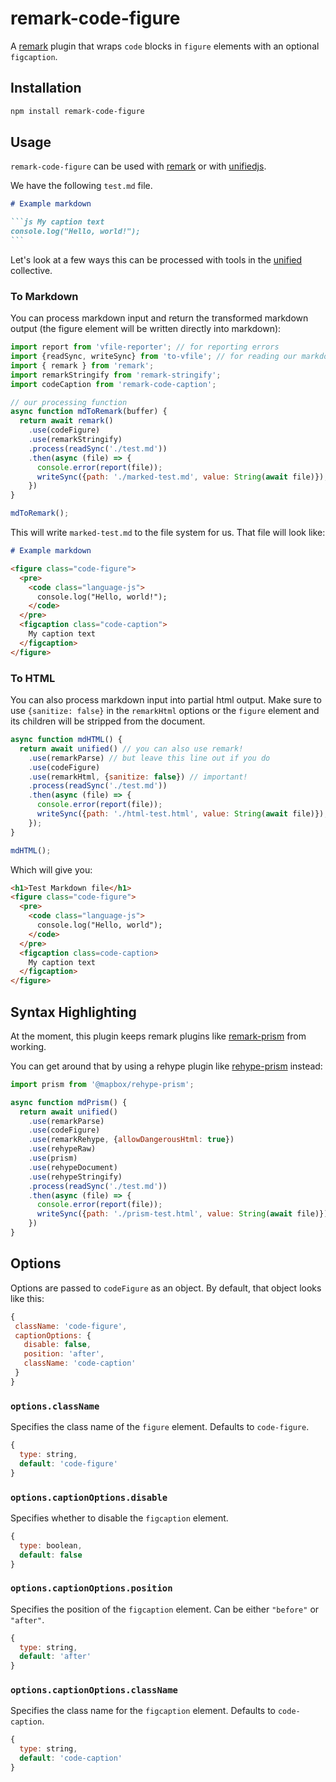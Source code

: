 # remark-code-figure

A [remark](https://unifiedjs.com/explore/package/remark/) plugin that wraps `code` blocks in `figure` elements with an optional `figcaption`.

## Installation

```bash
npm install remark-code-figure
```

## Usage

`remark-code-figure` can be used with [remark](https://unifiedjs.com/explore/package/remark/) or with [unifiedjs](https://unifiedjs.com). 

We have the following `test.md` file.

~~~markdown
# Example markdown

```js My caption text
console.log("Hello, world!");
```
~~~

Let's look at a few ways this can be processed with tools in the [unified](https://unifiedjs.com) collective.

### To Markdown

You can process markdown input and return the transformed markdown output (the figure element will be written directly into markdown):

```js
import report from 'vfile-reporter'; // for reporting errors
import {readSync, writeSync} from 'to-vfile'; // for reading our markdown file
import { remark } from 'remark';
import remarkStringify from 'remark-stringify';
import codeCaption from 'remark-code-caption';

// our processing function
async function mdToRemark(buffer) {
  return await remark()
    .use(codeFigure)
    .use(remarkStringify)
    .process(readSync('./test.md'))
    .then(async (file) => {
      console.error(report(file));
      writeSync({path: './marked-test.md', value: String(await file)});
    })
}

mdToRemark();
```

This will write `marked-test.md` to the file system for us. That file will look like:

~~~markdown
# Example markdown

<figure class="code-figure">
  <pre>
    <code class="language-js">
      console.log("Hello, world!");
    </code>
  </pre>
  <figcaption class="code-caption">
    My caption text
  </figcaption>
</figure>
~~~

### To HTML

You can also process markdown input into partial html output. Make sure to use `{sanitize: false}` in the `remarkHtml` options or the `figure` element and its children will be stripped from the document.

```js
async function mdHTML() {
  return await unified() // you can also use remark!
    .use(remarkParse) // but leave this line out if you do
    .use(codeFigure)
    .use(remarkHtml, {sanitize: false}) // important!
    .process(readSync('./test.md'))
    .then(async (file) => {
      console.error(report(file));
      writeSync({path: './html-test.html', value: String(await file)});
    });
}

mdHTML();
```

Which will give you:

```html
<h1>Test Markdown file</h1>
<figure class="code-figure">
  <pre>
    <code class="language-js">
      console.log("Hello, world");
    </code>
  </pre>
  <figcaption class=code-caption>
    My caption text
  </figcaption>
</figure>
```

## Syntax Highlighting
At the moment, this plugin keeps remark plugins like [remark-prism](https://github.com/sergioramos/remark-prism) from working.

You can get around that by using a rehype plugin like [rehype-prism](https://github.com/mapbox/rehype-prism) instead:

```js
import prism from '@mapbox/rehype-prism';

async function mdPrism() {
  return await unified()
    .use(remarkParse)
    .use(codeFigure)
    .use(remarkRehype, {allowDangerousHtml: true})
    .use(rehypeRaw)
    .use(prism)
    .use(rehypeDocument)
    .use(rehypeStringify)
    .process(readSync('./test.md'))
    .then(async (file) => {
      console.error(report(file));
      writeSync({path: './prism-test.html', value: String(await file)});
    })
}
```

## Options

Options are passed to `codeFigure` as an object. By default, that object looks like this:

```js
{
 className: 'code-figure', 
 captionOptions: {
   disable: false, 
   position: 'after', 
   className: 'code-caption'
 }
}
```

### `options.className`
Specifies the class name of the `figure` element. Defaults to `code-figure`.
```js
{
  type: string,
  default: 'code-figure'
}
```

### `options.captionOptions.disable`
Specifies whether to disable the `figcaption` element.
```js
{
  type: boolean,
  default: false
}
```

### `options.captionOptions.position`
Specifies the position of the `figcaption` element. Can be either `"before"` or `"after"`.
```js
{
  type: string,
  default: 'after'
}
```

### `options.captionOptions.className`
Specifies the class name for the `figcaption` element. Defaults to `code-caption`.
```js
{
  type: string,
  default: 'code-caption'
}
```